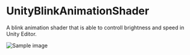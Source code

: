 # UnityBlinkAnimationShader

A blink animation shader that is able to controll brightness and speed in Unity Editor.

![Sample image](http://i.gyazo.com/3ed559d12f4b3fbb50e286c820b2f8f9.gif)
